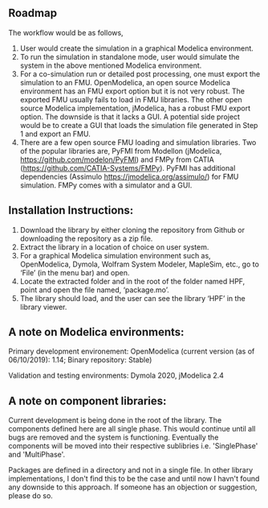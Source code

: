Roadmap
-------
The workflow would be as follows,
1) User would create the simulation in a graphical Modelica environment.
2) To run the simulation in standalone mode, user would simulate the system in the above mentioned Modelica environment.
3) For a co-simulation run or detailed post processing, one must export the simulation to an FMU. OpenModelica, an open source Modelica environment has an FMU export option but it is not very robust. The exported FMU usually fails to load in FMU libraries. The other open source Modelica implementation, jModelica, has a robust FMU export option. The downside is that it lacks a GUI. A potential side project would be to create a GUI that loads the simulation file generated in Step 1 and export an FMU.
4) There are a few open source FMU loading and simulation libraries. Two of the popular libraries are, PyFMI from Modellon (jModelica, https://github.com/modelon/PyFMI) and FMPy from CATIA (https://github.com/CATIA-Systems/FMPy). PyFMI has additional dependencies (Assimulo https://jmodelica.org/assimulo/) for FMU simulation. FMPy comes with a simulator and a GUI.

Installation Instructions:
--------------------------
1) Download the library by either cloning the repository from Github or downloading the repository as a zip file.
2) Extract the library in a location of choice on user system.
4) For a graphical Modelica simulation environment such as, OpenModelica, Dymola, Wolfram System Modeler, MapleSim, etc., go to ‘File’ (in the menu bar) and open.
5) Locate the extracted folder and in the root of the folder named HPF, point and open the file named, ‘package.mo’.
6) The library should load, and the user can see the library ‘HPF’ in the library viewer.


A note on Modelica environments:
-------------------------------
Primary development environement: OpenModelica (current version (as of 06/10/2019): 1.14; Binary repository: Stable)

Validation and testing environments: Dymola 2020, jModelica 2.4


A note on component libraries:
------------------------------
Current development is being done in the root of the library. The components defined here are all single phase.
This would continue until all bugs are removed and the system is functioning. Eventually the components
will be moved into their respective sublibries i.e. 'SinglePhase' and 'MultiPhase'.

Packages are defined in a directory and not in a single file. In other library implementations, I don't find this
to be the case and until now I havn't found any downside to this approach. If someone has an objection or suggestion, 
please do so.
